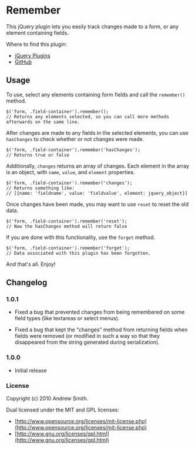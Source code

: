 # Remember

This jQuery plugin lets you easily track changes made to a form, or any element containing fields.

Where to find this plugin:

*  [jQuery Plugins](http://plugins.jquery.com/project/remember)
*  [GitHub](http://github.com/ashrewdmint/remember)

## Usage

To use, select any elements containing form fields and call the `remember()` method.

    $('form, .field-container').remember();
    // Returns any elements selected, so you can call more methods afterwards on the same line.

After changes are made to any fields in the selected elements, you can use `hasChanges`
to check whether or not changes were made.

    $('form, .field-container').remember('hasChanges');
    // Returns true or false

Additionally, `changes` returns an array of changes. Each element in the array is an
object, with `name`, `value`, and `element` properties.

    $('form, .field-container').remember('changes');
    // Returns something like:
    // [{name: 'fieldname', value: 'fieldvalue', element: jquery_object}]

Once changes have been made, you may want to use `reset` to reset the old data.

    $('form, .field-container').remember('reset');
    // Now the hasChanges method will return false

If you are done with this functionality, use the `forget` method.

    $('form, .field-container').remember('forget');
    // Data associated with this plugin has been forgotten.

And that's all. Enjoy!

## Changelog

### 1.0.1

*  Fixed a bug that prevented changes from being remembered on some
   field types (like textareas or select menus).

*  Fixed a bug that kept the "changes" method from returning fields
   when fields were removed (or modified in such a way so that they
   disappeared from the string generated during serialization).

### 1.0.0

*  Initial release

### License

Copyright (c) 2010 Andrew Smith.

Dual licensed under the MIT and GPL licenses:

*  [http://www.opensource.org/licenses/mit-license.php](http://www.opensource.org/licenses/mit-license.php)
*  [http://www.gnu.org/licenses/gpl.html](http://www.gnu.org/licenses/gpl.html)